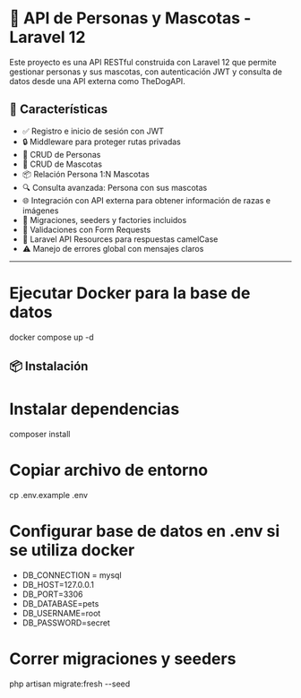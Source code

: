 # 🐾 API de Personas y Mascotas - Laravel 12

Este proyecto es una API RESTful construida con Laravel 12 que permite gestionar personas y sus mascotas, con autenticación JWT y consulta de datos desde una API externa como TheDogAPI.

## 🚀 Características

-   ✅ Registro e inicio de sesión con JWT
-   🔒 Middleware para proteger rutas privadas
-   👤 CRUD de Personas
-   🐶 CRUD de Mascotas
-   📦 Relación Persona 1:N Mascotas
-   🔍 Consulta avanzada: Persona con sus mascotas
-   🌐 Integración con API externa para obtener información de razas e imágenes
-   🧪 Migraciones, seeders y factories incluidos
-   📘 Validaciones con Form Requests
-   🧩 Laravel API Resources para respuestas camelCase
-   ⚠️ Manejo de errores global con mensajes claros

---

# Ejecutar Docker para la base de datos

docker compose up -d

## 📦 Instalación

# Instalar dependencias

composer install

# Copiar archivo de entorno

cp .env.example .env

# Configurar base de datos en .env si se utiliza docker

-   DB_CONNECTION = mysql
-   DB_HOST=127.0.0.1
-   DB_PORT=3306
-   DB_DATABASE=pets
-   DB_USERNAME=root
-   DB_PASSWORD=secret

# Correr migraciones y seeders

php artisan migrate:fresh --seed

